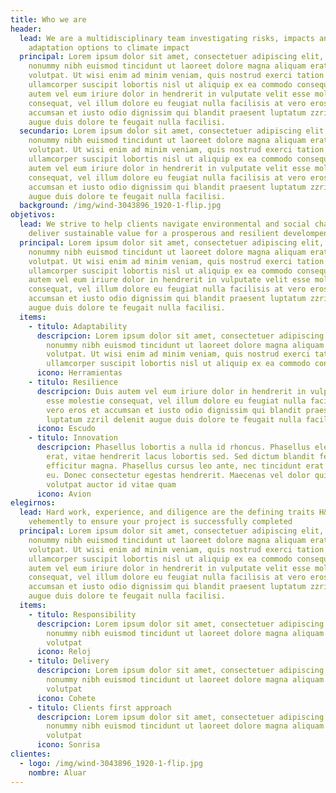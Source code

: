 ```yaml
---
title: Who we are
header:
  lead: We are a multidisciplinary team investigating risks, impacts and
    adaptation options to climate impact
  principal: Lorem ipsum dolor sit amet, consectetuer adipiscing elit, sed diam
    nonummy nibh euismod tincidunt ut laoreet dolore magna aliquam erat
    volutpat. Ut wisi enim ad minim veniam, quis nostrud exerci tation
    ullamcorper suscipit lobortis nisl ut aliquip ex ea commodo consequat. Duis
    autem vel eum iriure dolor in hendrerit in vulputate velit esse molestie
    consequat, vel illum dolore eu feugiat nulla facilisis at vero eros et
    accumsan et iusto odio dignissim qui blandit praesent luptatum zzril delenit
    augue duis dolore te feugait nulla facilisi.
  secundario: Lorem ipsum dolor sit amet, consectetuer adipiscing elit, sed diam
    nonummy nibh euismod tincidunt ut laoreet dolore magna aliquam erat
    volutpat. Ut wisi enim ad minim veniam, quis nostrud exerci tation
    ullamcorper suscipit lobortis nisl ut aliquip ex ea commodo consequat. Duis
    autem vel eum iriure dolor in hendrerit in vulputate velit esse molestie
    consequat, vel illum dolore eu feugiat nulla facilisis at vero eros et
    accumsan et iusto odio dignissim qui blandit praesent luptatum zzril delenit
    augue duis dolore te feugait nulla facilisi.
  background: /img/wind-3043896_1920-1-flip.jpg
objetivos:
  lead: We strive to help clients navigate environmental and social challenges and
    deliver sustainable value for a prosperous and resilient develompent
  principal: Lorem ipsum dolor sit amet, consectetuer adipiscing elit, sed diam
    nonummy nibh euismod tincidunt ut laoreet dolore magna aliquam erat
    volutpat. Ut wisi enim ad minim veniam, quis nostrud exerci tation
    ullamcorper suscipit lobortis nisl ut aliquip ex ea commodo consequat. Duis
    autem vel eum iriure dolor in hendrerit in vulputate velit esse molestie
    consequat, vel illum dolore eu feugiat nulla facilisis at vero eros et
    accumsan et iusto odio dignissim qui blandit praesent luptatum zzril delenit
    augue duis dolore te feugait nulla facilisi.
  items:
    - titulo: Adaptability
      descripcion: Lorem ipsum dolor sit amet, consectetuer adipiscing elit, sed diam
        nonummy nibh euismod tincidunt ut laoreet dolore magna aliquam erat
        volutpat. Ut wisi enim ad minim veniam, quis nostrud exerci tation
        ullamcorper suscipit lobortis nisl ut aliquip ex ea commodo consequat
      icono: Herramientas
    - titulo: Resilience
      descripcion: Duis autem vel eum iriure dolor in hendrerit in vulputate velit
        esse molestie consequat, vel illum dolore eu feugiat nulla facilisis at
        vero eros et accumsan et iusto odio dignissim qui blandit praesent
        luptatum zzril delenit augue duis dolore te feugait nulla facilisi.
      icono: Escudo
    - titulo: Innovation
      descripcion: Phasellus lobortis a nulla id rhoncus. Phasellus eleifend eleifend
        erat, vitae hendrerit lacus lobortis sed. Sed dictum blandit felis, at
        efficitur magna. Phasellus cursus leo ante, nec tincidunt erat sagittis
        eu. Donec consectetur egestas hendrerit. Maecenas vel dolor quis nisl
        volutpat auctor id vitae quam
      icono: Avion
elegirnos:
  lead: Hard work, experience, and diligence are the defining traits H&A follows
    vehemently to ensure your project is successfully completed
  principal: Lorem ipsum dolor sit amet, consectetuer adipiscing elit, sed diam
    nonummy nibh euismod tincidunt ut laoreet dolore magna aliquam erat
    volutpat. Ut wisi enim ad minim veniam, quis nostrud exerci tation
    ullamcorper suscipit lobortis nisl ut aliquip ex ea commodo consequat. Duis
    autem vel eum iriure dolor in hendrerit in vulputate velit esse molestie
    consequat, vel illum dolore eu feugiat nulla facilisis at vero eros et
    accumsan et iusto odio dignissim qui blandit praesent luptatum zzril delenit
    augue duis dolore te feugait nulla facilisi.
  items:
    - titulo: Responsibility
      descripcion: Lorem ipsum dolor sit amet, consectetuer adipiscing elit, sed diam
        nonummy nibh euismod tincidunt ut laoreet dolore magna aliquam erat
        volutpat
      icono: Reloj
    - titulo: Delivery
      descripcion: Lorem ipsum dolor sit amet, consectetuer adipiscing elit, sed diam
        nonummy nibh euismod tincidunt ut laoreet dolore magna aliquam erat
        volutpat
      icono: Cohete
    - titulo: Clients first approach
      descripcion: Lorem ipsum dolor sit amet, consectetuer adipiscing elit, sed diam
        nonummy nibh euismod tincidunt ut laoreet dolore magna aliquam erat
        volutpat
      icono: Sonrisa
clientes:
  - logo: /img/wind-3043896_1920-1-flip.jpg
    nombre: Aluar
---
```

